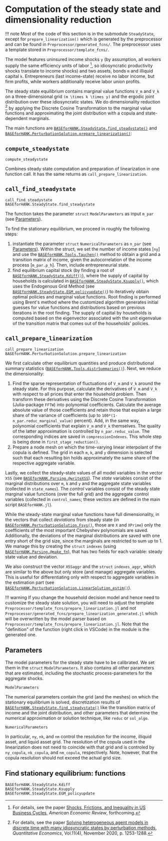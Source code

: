 # Computation of the steady state and dimensionality reduction
!!! note
    Most of the code of this section is in the submodule `SteadyState`, except for  `prepare_linearization()` which is generated by the preprocessor and can be found in  `Preprocessor/generated_fcns/`. The preprocessor uses a 
    template stored in `Preprocessor/template_fcns/`.

The model features uninsured income shocks ``y`` (by assumption, all workers supply the same
efficiency units of labor [^BBL], so idiosyncratic productivity shocks translate
to income shocks) and two assets, bonds ``m`` and illiquid capital ``k``. Entrepreneurs
(last income-state) receive no labor income, but firm profits, while workers additionally
receive labor union profits.                                                                                                

The steady state equilibrium contains marginal value functions ``V_m`` and ``V_k``
on a three-dimensional grid ``(m \times k \times y)`` and the ergodic joint distribution
over these idiosyncratic states. We do dimensionality reduction [^BL] by applying
the Discrete Cosine Transformation to the marginal value functions and approximating
the joint distribution with a copula and state-dependent marginals.

The main functions are [`BASEforHANK.SteadyState.find_steadystate()`](@ref) and [`BASEforHANK.PerturbationSolution.prepare_linearization()`](@ref):

## `compute_steadystate`
```@docs
compute_steadystate
```
Combines steady state computation and preparation of linearization in one function call. It has the same returns as `call_prepare_linearization`. 


## `call_find_steadystate`
```@docs
call_find_steadystate
BASEforHANK.SteadyState.find_steadystate
```
The function takes the parameter `struct` `ModelParameters` as input `m_par` (see [Parameters](@ref)).

To find the stationary equilibrium, we proceed in roughly the following steps:

1. instantiate the parameter `struct` `NumericalParameters` as `n_par` (see [Parameters](@ref)).
   Within the struct, we set the number of income states [`ny`] and use the [`BASEforHANK.Tools.Tauchen()`](@ref) 
   method to obtain a grid and a transition matrix of income, given the autocorrelation of the income process [`m_par.ρ_h`]. 
   Then, include entrepreneurial state.
2. find equilibrium capital stock (by finding a root of [`BASEforHANK.SteadyState.Kdiff()`](@ref)), where
    the supply of capital by households is calculated in [`BASEforHANK.SteadyState.Ksupply()`](@ref),
    which uses the Endogenous Grid Method (see [`BASEforHANK.SteadyState.EGM_policyupdate()`](@ref))
    to iteratively obtain optimal policies and marginal value functions. Root finding is performed using Brent's method where the customized algorithm generates initial guesses for value functions and distributions based on previous iterations in the root finding. The supply of capital by households is computed based on the eigenvector associated with the unit eigenvalue of the transition matrix that comes out of the households' policies.

## `call_prepare_linearization`
```@docs
call_prepare_linearization
BASEforHANK.PerturbationSolution.prepare_linearization
```
We first calculate other equilibrium quantities and produce distributional summary statistics ([`BASEforHANK.Tools.distrSummaries()`](@ref)). Next, we reduce the dimensionality:

1. Find the sparse representation of fluctuations of ``V_m`` and ``V_k`` around the steady state. For this purpose,
    calculate the derivatives of ``V_m`` and ``V_k`` with respect to all prices
    that enter the household problem. Then transform these derivatives using the 
    Discrete Cosine Transformation (Julia-package `FFTW`) into polynomial coefficients. 
    Calculate the average absolute value of those coefficients and retain those that explain a large 
    share of the variance of coefficients (up to `100*(1-n_par.reduc_marginal_value)` percent). 
    Add, in the same way, polynomial coefficients that explain  ``V_m`` and ``V_k`` themselves. 
    The quality of the latter approximation is controlled by `n_par.reduc_value`. 
    The corresponding indices are saved in `compressionIndexes`. This whole step 
    is being done in `first_stage_reduction()`.
2. Prepare a node mesh on which the time-varying linear interpolant of the copula
     is defined. The grid in each ``m``, ``k``, and ``y`` dimension is selected 
     such that each resulting bin holds approximately the same share of the
     respective aggregate variable. 

Lastly, we collect the steady-state values of all model variables in the 
vector `XSS` (see [`BASEforHANK.Parsing.@writeXSS`](@ref)). The *state* variables consist of
the marginal distributions over ``m``, ``k`` and ``y`` and the aggregate state variables
(collected in `state_names`). The *control* variables consist of the steady state
marginal value functions (over the full grid) and the aggregate control variables
(collected in `control_names`; these vectors are defined in the main script `BASEforHANK.jl`).

While the steady-state marginal value functions have full dimensionality,
in the vectors that collect *deviations* from steady state (in [`BASEforHANK.PerturbationSolution.Fsys()`](@ref), those are `X` and `XPrime`)
only the coefficients of the most important Chebyshev polynomials are saved.
Additionally, the deviations of the marginal distributions are saved with one entry short of
the grid size, since the marginals are restricted to sum up to 1.
We manage this by creating the `struct` `indexes` (using [`BASEforHANK.Parsing.@make_fn`](@ref)),
that has two fields for each variable: steady state value and deviation.

We also construct the vector `XSSaggr` and the `struct` `indexes_aggr`,
which are similar to the above but only store (and manage) aggregate variables.
This is useful for differentiating only with respect to aggregate variables
in the estimation part (see [`BASEforHANK.PerturbationSolution.LinearSolution_estim()`](@ref)).

!!! warning
    If you change the household decision model and hence need to customize the steady state solution, 
    you will need to adjust the template `Preprocessor/template_fcns/prepare_linearization.jl` and not `Preprocessor/generated_fcns/prepare_linearization_generated.jl` which will be overwritten by the model parser based on `Preprocessor/template_fcns/prepare_linearization.jl`. Note that the "definition" of the function (right click in VSCode) in the module is the generated one.


## Parameters
The model parameters for the steady state have to be calibrated. We set them
in the `struct` `ModelParameters`. It also contains all other parameters that
are estimated, including the stochastic process-parameters for the aggregate
shocks.
```@docs
ModelParameters
```
The numerical parameters contain the grid (and the meshes) on which the
stationary equilibrium is solved, discretization results of [`BASEforHANK.SteadyState.find_steadystate()`](@ref) 
like the transition matrix of income and the joint distribution, and other
parameters that determine the numerical approximation or solution technique,
like `reduc` or `sol_algo`.
```@docs
NumericalParameters
```
In particular, `ny`, `nk`, and `nm` control the resolution for the income, illiquid asset, and liquid asset grid. The resolution of the copula used in the linearization does not need to coincide with that grid and is controled by `ny_copula`, `nk_copula`, and `nm_copula`, respectively. Note, however, that the copula resolution should not exceed the actual grid size.

## Find stationary equilibrium: functions
```@docs
BASEforHANK.SteadyState.Kdiff
BASEforHANK.SteadyState.Ksupply
BASEforHANK.SteadyState.EGM_policyupdate
```

[^BBL]:
    For details, see the paper [Shocks, Frictions, and Inequality in US Business Cycles](https://www.benjaminborn.de/files/BBL_Inequality_Sep2023.pdf), *American Economic Review*, forthcoming.
[^BL]:
    For details, see the paper
    [Solving heterogeneous agent models in discrete time with many idiosyncratic states by perturbation methods](https://doi.org/10.3982/QE1243), *Quantitative Economics*, Vol.11(4), November 2020, p. 1253-1288.